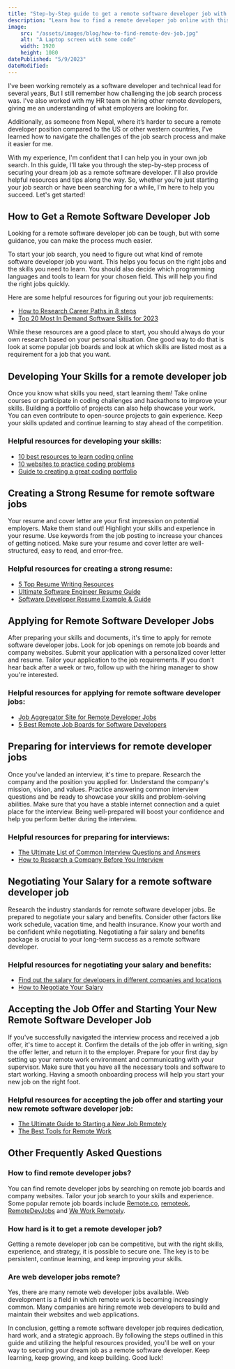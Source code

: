 ```yaml
---
title: "Step-by-Step guide to get a remote software developer job with helpful resources"
description: "Learn how to find a remote developer job online with this step-by-step guide. Includes helpful resources and tips for each step of the process."
image:
    src: "/assets/images/blog/how-to-find-remote-dev-job.jpg"
    alt: "A Laptop screen with some code"
    width: 1920
    height: 1080
datePublished: "5/9/2023"
dateModified:
---
```


I’ve been working remotely as a software developer and technical lead for several years, But I still remember how challenging the job search process was. I've also worked with my HR team on hiring other remote developers, giving me an understanding of what employers are looking for.

Additionally, as someone from Nepal, where it’s harder to secure a remote developer position compared to the US or other western countries, I've learned how to navigate the challenges of the job search process and make it easier for me.

With my experience, I'm confident that I can help you in your own job search. In this guide, I'll take you through the step-by-step process of securing your dream job as a remote software developer. I'll also provide helpful resources and tips along the way. So, whether you're just starting your job search or have been searching for a while, I'm here to help you succeed. Let's get started!

## How to Get a Remote Software Developer Job

Looking for a remote software developer job can be tough, but with some guidance, you can make the process much easier.

To start your job search, you need to figure out what kind of remote software developer job you want. This helps you focus on the right jobs and the skills you need to learn. You should also decide which programming languages and tools to learn for your chosen field. This will help you find the right jobs quickly.

Here are some helpful resources for figuring out your job requirements:

-   [How to Research Career Paths in 8 steps](https://www.indeed.com/career-advice/finding-a-job/how-to-research-career)
-   [Top 20 Most In Demand Software Skills for 2023](https://tunga.io/most-in-demand-software-skills/)

While these resources are a good place to start, you should always do your own research based on your personal situation. One good way to do that is look at some popular job boards and look at which skills are listed most as a requirement for a job that you want.

## Developing Your Skills for a remote developer job

Once you know what skills you need, start learning them! Take online courses or participate in coding challenges and hackathons to improve your skills. Building a portfolio of projects can also help showcase your work. You can even contribute to open-source projects to gain experience. Keep your skills updated and continue learning to stay ahead of the competition.

### Helpful resources for developing your skills:

-   [10 best resources to learn coding online](https://www.codeinwp.com/blog/how-to-learn-coding-online/)
-   [10 websites to practice coding problems](https://www.zdnet.com/education/computers-tech/practice-coding-problems/)
-   [Guide to creating a great coding portfolio](https://careerkarma.com/blog/coding-portfolio/)

## Creating a Strong Resume for remote software jobs

Your resume and cover letter are your first impression on potential employers. Make them stand out! Highlight your skills and experience in your resume. Use keywords from the job posting to increase your chances of getting noticed. Make sure your resume and cover letter are well-structured, easy to read, and error-free.

### Helpful resources for creating a strong resume:

-   [5 Top Resume Writing Resources](https://www.4cornerresources.com/blog/top-resume-writing-resources-every-professional-needs/)
-   [Ultimate Software Engineer Resume Guide](https://arc.dev/resume)
-   [Software Developer Resume Example & Guide](https://resume.io/resume-examples/software-developer)

## Applying for Remote Software Developer Jobs

After preparing your skills and documents, it's time to apply for remote software developer jobs. Look for job openings on remote job boards and company websites. Submit your application with a personalized cover letter and resume. Tailor your application to the job requirements. If you don't hear back after a week or two, follow up with the hiring manager to show you're interested.

### Helpful resources for applying for remote software developer jobs:

-   [Job Aggregator Site for Remote Developer Jobs](https://remotedevjobs.net/)
-   [5 Best Remote Job Boards for Software Developers](https://stackdiary.com/remote-job-boards-for-developers-software-engineers/)

## Preparing for interviews for remote developer jobs

Once you've landed an interview, it's time to prepare. Research the company and the position you applied for. Understand the company's mission, vision, and values. Practice answering common interview questions and be ready to showcase your skills and problem-solving abilities. Make sure that you have a stable internet connection and a quiet place for the interview. Being well-prepared will boost your confidence and help you perform better during the interview.

### Helpful resources for preparing for interviews:

-   [The Ultimate List of Common Interview Questions and Answers](https://www.indeed.com/career-advice/interviewing/top-interview-questions-and-answers)
-   [How to Research a Company Before You Interview](https://www.themuse.com/advice/the-ultimate-guide-to-researching-a-company-preinterview)

## Negotiating Your Salary for a remote software developer job

Research the industry standards for remote software developer jobs. Be prepared to negotiate your salary and benefits. Consider other factors like work schedule, vacation time, and health insurance. Know your worth and be confident while negotiating. Negotiating a fair salary and benefits package is crucial to your long-term success as a remote software developer.

### Helpful resources for negotiating your salary and benefits:

-   [Find out the salary for developers in different companies and locations](https://www.levels.fyi)
-   [How to Negotiate Your Salary](https://www.glassdoor.com/blog/guide/how-to-negotiate-your-salary/)

## Accepting the Job Offer and Starting Your New Remote Software Developer Job

If you've successfully navigated the interview process and received a job offer, it's time to accept it. Confirm the details of the job offer in writing, sign the offer letter, and return it to the employer. Prepare for your first day by setting up your remote work environment and communicating with your supervisor. Make sure that you have all the necessary tools and software to start working. Having a smooth onboarding process will help you start your new job on the right foot.

### Helpful resources for accepting the job offer and starting your new remote software developer job:

-   [The Ultimate Guide to Starting a New Job Remotely](https://about.gitlab.com/company/culture/all-remote/getting-started/)
-   [The Best Tools for Remote Work](https://www.trio.dev/blog/tools-remote-work)

## Other Frequently Asked Questions

### How to find remote developer jobs?

You can find remote developer jobs by searching on remote job boards and company websites. Tailor your job search to your skills and experience. Some popular remote job boards include [Remote.co](http://remote.co/), [remoteok](https://remoteok.com/), [RemoteDevJobs](https://remotedevjobs.net/) and [We Work Remotely](https://weworkremotely.com/).

### How hard is it to get a remote developer job?

Getting a remote developer job can be competitive, but with the right skills, experience, and strategy, it is possible to secure one. The key is to be persistent, continue learning, and keep improving your skills.

### Are web developer jobs remote?

Yes, there are many remote web developer jobs available. Web development is a field in which remote work is becoming increasingly common. Many companies are hiring remote web developers to build and maintain their websites and web applications.

In conclusion, getting a remote software developer job requires dedication, hard work, and a strategic approach. By following the steps outlined in this guide and utilizing the helpful resources provided, you'll be well on your way to securing your dream job as a remote software developer. Keep learning, keep growing, and keep building. Good luck!
